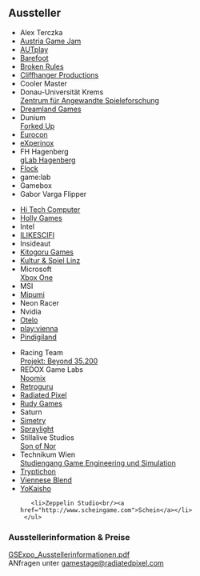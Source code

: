 ## Aussteller

<div class="grid">
    <div class="grid__item lap--one-third">
      <ul>
        <li>Alex Terczka</li>
        <li><a href="http://austriagamejam.org/">Austria Game Jam</a></li>
        <li><a href="http://www.autplay.at/">AUTplay</a></li>
        <li><a  href="http://portfolio.mediacube.at/projects/2014-barefoot">Barefoot</a></li>
        <li><a href="http://brokenrul.es/">Broken Rules</a></li>
        <li><a href="http://www.cliffhanger-productions.com/#cliffhanger">Cliffhanger Productions</a></li>
        <li>Cooler Master</li>
        <li>Donau-Universität Krems<br/>
        <a href="http://www.donau-uni.ac.at/de/department/artsmanagement/zentrum/angewandte_spieleforschung/index.php">Zentrum für Angewandte Spieleforschung</a></li>
        <li><a href="http://www.dreamlandgames.at/">Dreamland Games</a></li>
        <li>Dunium<br/><a href="http://www.dunium.com/">Forked Up</a></li>
        <li><a href="http://www.retroboerse.de/eurocon-2014/">Eurocon</a></li>
        <li><a href="http://www.experinox.com/">eXperinox</a></li>
        <li>FH Hagenberg<br/><a href="https://www.facebook.com/glabhagenberg">gLab Hagenberg</a></li>
        <li><a href="http://kommunikationsarchiv.werbungsalzburg.at/wks/projekte/5457/">Flock</a></li>
        <li>game:lab</li>
        <li>Gamebox</li>
        <li>Gabor Varga Flipper</li>
      </ul>
    </div><!--
 --><div class="grid__item lap--one-third">
     <ul>
       <li><a href="http://www.hitech-gamer.com/">Hi Tech Computer</a></li>
       <li><a href="http://www.holly-games.at">Holly Games</a></li>
       <li>Intel</li>
       <li><a href="http://www.ilikescifi.com/">ILIKESCIFI</a></li>
       <li>Insideaut</li>
       <li><a href="http://www.kitogoru-games.jp/">Kitogoru Games</a></li>
       <li><a href="http://bastelspiele.jimdo.com/">Kultur & Spiel Linz</a></li>
       <li>Microsoft<br/><a href="http://xbox.com">Xbox One</a></li>
       <li>MSI</li>
       <li><a href="http://www.mipumi.com/">Mipumi</a></li>
       <li>Neon Racer</li>
       <li>Nvidia</li>
       <li><a href="http://www.otelo.or.at/">Otelo</a></li>
       <li><a href="http://playvienna.com/">play:vienna</a></li>
       <li><a href="http://www.pinball.at">Pindigiland</a></li>
     </ul>
   </div><!--
 --><div class="grid__item lap--one-third">
     <ul>
       <li>Racing Team<br/><a href="http://b35200.simonwallner.at/">Projekt: Beyond 35.200</a></li>
       <li>REDOX Game Labs<br/><a href="http://redox-labs.com/noomix/">Noomix</a></li>
       <li><a href="http://www.retroguru.com">Retroguru</a></li>
       <li><a href="http://www.radiatedpixel.com">Radiated Pixel</a></li>
       <li><a href="http://www.rudy-games.com/">Rudy Games</a></li>
       <li>Saturn</li>
       <li><a href="http://portfolio.multimediaart.at/projects/2014-simetry">Simetry</a></li>
       <li><a href="http://spraylight.at/">Spraylight</a></li>
       <li>Stillalive Studios<br/><a href="http://sonofnor.com/about/">Son of Nor</a></li>
       <li>Technikum Wien<br/>
       <a href="http://www.technikum-wien.at/studium/master/game_engineering_und_simulation/">Studiengang Game Engineering und Simulation</a></li>
       <li><a href="https://portfolio.multimediaart.at/system/projects/1627/downloads/7036/download.pdf">Tryptichon</a></li>
       <li><a href="http://vienneseblend.org/">Viennese Blend</a></li>
       <li><a href="https://www.facebook.com/YoKaisho">YoKaisho</a></li>
       
       <li>Zeppelin Studio<br/><a href="http://www.scheingame.com">Schein</a></li>
     </ul>
   </div>
</div>

### Ausstellerinformation & Preise
[GSExpo_Ausstellerinformationen.pdf](https://drive.google.com/file/d/0ByKHPcUzsvtBeDg4cHBGYlN3VUU/edit?usp=sharing)
<br/>
ANfragen unter [gamestage@radiatedpixel.com](mailto:gamestage@radiatedpixel.com)<br/>
<br/>








